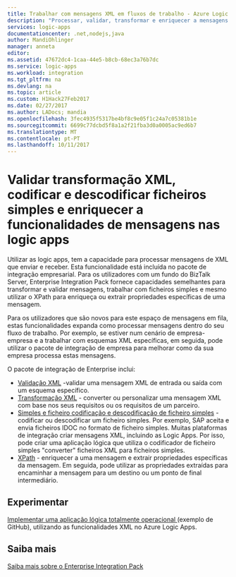 ```yaml
---
title: Trabalhar com mensagens XML em fluxos de trabalho - Azure Logic Apps | Microsoft Docs
description: "Processar, validar, transformar e enriquecer a mensagens de XML as logic apps e empresas-para cenários utilizando o pacote de integração do Enterprise"
services: logic-apps
documentationcenter: .net,nodejs,java
author: MandiOhlinger
manager: anneta
editor: 
ms.assetid: 47672dc4-1caa-44e5-b8cb-68ec3a76b7dc
ms.service: logic-apps
ms.workload: integration
ms.tgt_pltfrm: na
ms.devlang: na
ms.topic: article
ms.custom: H1Hack27Feb2017
ms.date: 02/27/2017
ms.author: LADocs; mandia
ms.openlocfilehash: 3fec4935f5317be4bf8c9e05f1c24a7c05381b1e
ms.sourcegitcommit: 6699c77dcbd5f8a1a2f21fba3d0a0005ac9ed6b7
ms.translationtype: MT
ms.contentlocale: pt-PT
ms.lasthandoff: 10/11/2017
---
```

# <a name="validate-and-transform-xml-encode-and-decode-flat-files-and-enrich-messages-features-in-logic-apps"></a>Validar transformação XML, codificar e descodificar ficheiros simples e enriquecer a funcionalidades de mensagens nas logic apps

Utilizar as logic apps, tem a capacidade para processar mensagens de XML que enviar e receber. Esta funcionalidade está incluída no pacote de integração empresarial. Para os utilizadores com um fundo do BizTalk Server, Enterprise Integration Pack fornece capacidades semelhantes para transformar e validar mensagens, trabalhar com ficheiros simples e mesmo utilizar o XPath para enriqueça ou extrair propriedades específicas de uma mensagem. 

Para os utilizadores que são novos para este espaço de mensagens em fila, estas funcionalidades expanda como processar mensagens dentro do seu fluxo de trabalho. Por exemplo, se estiver num cenário de empresa-empresa e a trabalhar com esquemas XML específicas, em seguida, pode utilizar o pacote de integração de empresa para melhorar como da sua empresa processa estas mensagens. 

O pacote de integração de Enterprise inclui: 

* [Validação XML](logic-apps-enterprise-integration-xml-validation.md "Saiba mais sobre a validação de mensagem XML") -validar uma mensagem XML de entrada ou saída com um esquema específico.
* [Transformação XML](../logic-apps/logic-apps-enterprise-integration-transform.md "Saiba mais sobre transformações de mensagem XML e mapas") - converter ou personalizar uma mensagem XML com base nos seus requisitos ou os requisitos de um parceiro.
* [Simples e ficheiro codificação e descodificação de ficheiro simples](logic-apps-enterprise-integration-flatfile.md "Saiba mais sobre o ficheiro simples codificação/descodificação") - codificar ou descodificar um ficheiro simples. Por exemplo, SAP aceita e envia ficheiros IDOC no formato de ficheiro simples. Muitas plataformas de integração criar mensagens XML, incluindo as Logic Apps. Por isso, pode criar uma aplicação lógica que utiliza o codificador de ficheiro simples "converter" ficheiros XML para ficheiros simples. 
* [XPath](https://msdn.microsoft.com/library/mt643789.aspx) - enriquecer a uma mensagem e extrair propriedades específicas da mensagem. Em seguida, pode utilizar as propriedades extraídas para encaminhar a mensagem para um destino ou um ponto de final intermediário.

## <a name="try-it-out"></a>Experimentar
[Implementar uma aplicação lógica totalmente operacional ](https://github.com/Azure/azure-quickstart-templates/tree/master/201-logic-app-veter-pipeline) (exemplo de GitHub), utilizando as funcionalidades XML no Azure Logic Apps.

## <a name="learn-more"></a>Saiba mais
[Saiba mais sobre o Enterprise Integration Pack](../logic-apps/logic-apps-enterprise-integration-overview.md "Saiba mais sobre o pacote de integração do Enterprise")

